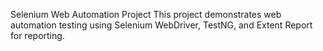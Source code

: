Selenium Web Automation Project
This project demonstrates web automation testing using Selenium WebDriver, TestNG, and Extent Report for reporting.
